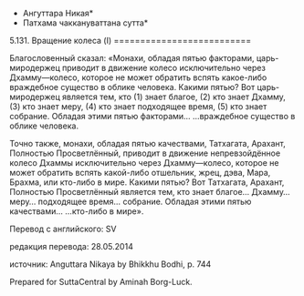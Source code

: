 * Ангуттара Никая*
* Патхама чаккануваттана сутта*

5\.131\. Вращение колеса \(I\)
\=\=\=\=\=\=\=\=\=\=\=\=\=\=\=\=\=\=\=\=\=\=\=\=\=\=

Благословенный сказал: «Монахи, обладая пятью факторами, царь\-миродержец приводит в движение колесо исключительно через Дхамму—колесо, которое не может обратить вспять какое\-либо враждебное существо в облике человека\. Какими пятью? Вот царь\-миродержец является тем, кто \(1\) знает благое, \(2\) кто знает Дхамму, \(3\) кто знает меру, \(4\) кто знает подходящее время, \(5\) кто знает собрание\. Обладая этими пятью факторами… …враждебное существо в облике человека\.

Точно также, монахи, обладая пятью качествами, Татхагата, Арахант, Полностью Просветлённый, приводит в движение непревзойдённое колесо Дхаммы исключительно через Дхамму—колесо, которое не может обратить вспять какой\-либо отшельник, жрец, дэва, Мара, Брахма, или кто\-либо в мире\. Какими пятью? Вот Татхагата, Арахант, Полностью Просветлённый является тем, кто знает благое… Дхамму… меру… подходящее время… собрание\. Обладая этими пятью качествами… …кто\-либо в мире»\.

Перевод с английского: SV

редакция перевода: 28\.05\.2014

источник: Anguttara Nikaya by Bhikkhu Bodhi, p\. 744

Prepared for SuttaCentral by Aminah Borg\-Luck\.
